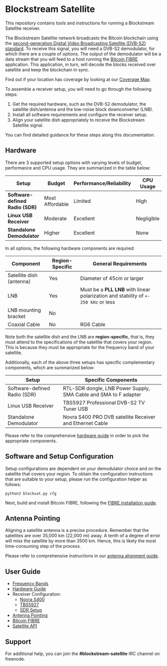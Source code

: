# Blockstream Satellite

This repository contains tools and instructions for running a Blockstream
Satellite receiver.

The Blockstream Satellite network broadcasts the Bitcoin blockchain using the
[second-generation Digital Video Broadcasting Satellite (DVB-S2)
standard](https://en.wikipedia.org/wiki/DVB-S2). To receive this signal, you
will need a DVB-S2 demodulator, for which there are a couple of options. The
output of the demodulator will be a data stream that you will feed to a host
running the [Bitcoin FIBRE](http://bitcoinfibre.org) application. This
application, in turn, will decode the blocks received over satellite and keep
the blockchain in sync.

Find out if your location has coverage by looking at our [Coverage
   Map](https://blockstream.com/satellite/#satellite_network-coverage).

To assemble a receiver setup, you will need to go through the following steps:

1. Get the required hardware, such as the DVB-S2 demodulator, the satellite
   dish/antenna and the low-noise block downconverter (LNB).
2. Install all software requirements and configure the receiver setup.
3. Align your satellite dish appropriately to receive the Blockstream Satellite
   signal.

You can find detailed guidance for these steps along this documentation.

## Hardware

There are 3 supported setup options with varying levels of budget, performance
and CPU usage. They are summarized in the table below:

| **Setup**                        | Budget          | Performance/Reliability | CPU Usage  |
|----------------------------------|-----------------|-------------------------|------------|
| **Software-defined Radio (SDR)** | Most Affordable | Limited                 | High       |
| **Linux USB Receiver**           | Moderate        | Excellent               | Negligible |
| **Standalone Demodulator**       | Higher          | Excellent               | None       |

In all options, the following hardware components are required:

| Component                | Region-Specific | General Requirements |
|--------------------------|-----------------|----------------------------|
| Satellite dish (antenna) | Yes             | Diameter of 45cm or larger |
| LNB                      | Yes             | Must be a **PLL LNB** with linear polarization and stability of `+- 250 kHz` or less |
| LNB mounting bracket     | No              |                            |
| Coaxial Cable            | No              | RG6 Cable                  |

Note both the satellite dish and the LNB are **region-specific**, that is, they
must attend to the specifications of the satellite that covers your region. This
is because they must be appropriate for the frequency band of your satellite.

Additionally, each of the above three setups has specific complementary
components, which are summarized below:

| Setup | Specific Components |
|--------------------|---------|
| Software-defined Radio (SDR) | RTL-SDR dongle, LNB Power Supply, SMA Cable and SMA to F adapter |
| Linux USB Receiver | TBS5927 Professional DVB-S2 TV Tuner USB |
| Standalone Demodulator | Novra S400 PRO DVB satellite Receiver and Ethernet Cable  |

Please refer to the comprehensive [hardware guide](doc/hardware.md) in order to
pick the appropriate components.

## Software and Setup Configuration

Setup configurations are dependent on your demodulator choice and on the
satellite that covers your region. To obtain the configuration instructions that
are suitable to your setup, please run the configuration helper as follows:

```
python3 blocksat.py cfg
```

Next, build and install Bitcoin FIBRE, following the [FIBRE installation
guide](doc/fibre.md).

## Antenna Pointing

Aligning a satellite antenna is a precise procedure. Remember that the
satellites are over 35,000 km (22,000 mi) away. A tenth of a degree of error
will miss the satellite by more than 3500 km. Hence, this is likely the most
time-consuming step of the process.

Please refer to comprehensive instructions in our [antenna alignment
guide](doc/antenna-pointing.md).

## User Guide

- [Frequency Bands](doc/frequency.md)
- [Hardware Guide](doc/hardware.md)
- Receiver Configuration:
    - [Novra S400](doc/s400.md)
    - [TBS5927](doc/tbs.md)
    - [SDR Setup](doc/sdr.md)
- [Antenna Pointing](doc/antenna-pointing.md)
- [Bitcoin FIBRE](doc/fibre.md)
- [Satellite API](api/README.md)

## Support

For additional help, you can join the **#blockstream-satellite** IRC channel on
freenode.

